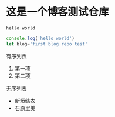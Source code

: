# 这是一个博客测试仓库

`hello world`

 ```javascript
console.log('hello world')
let blog='first blog repo test'
 ```
有序列表
1. 第一项
2. 第二项

无序列表
* 新垣结衣
* 石原里美
